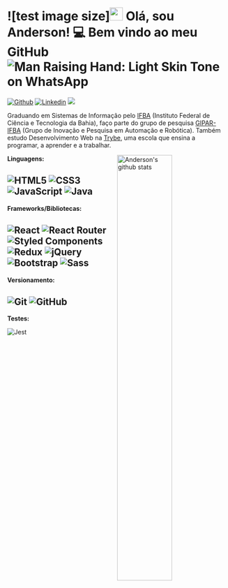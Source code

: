 # ![test image size]<img src="https://raw.githubusercontent.com/MartinHeinz/MartinHeinz/master/wave.gif" width="30px" height="30"> Olá, sou Anderson! 💻 Bem vindo ao meu GitHub![Man Raising Hand: Light Skin Tone on WhatsApp ](https://emojipedia-us.s3.dualstack.us-west-1.amazonaws.com/thumbs/60/whatsapp/273/man-raising-hand-light-skin-tone_1f64b-1f3fb-200d-2642-fe0f.png)
[![Github](https://img.shields.io/badge/-Github-000?style=flat&logo=Github&logoColor=white)](https://github.com/andersonleite1)
[![Linkedin](https://img.shields.io/badge/-LinkedIn-blue?style=flat&logo=Linkedin&logoColor=white)](https://www.linkedin.com/in/andersonleitedev/)
[![](https://img.shields.io/badge/Gmail-andersonleite.dev%40gmail.com-red)](mailto:andersonleite.dev@gmail.com)



Graduando em Sistemas de Informação pelo [IFBA](https://portal.ifba.edu.br/) (Instituto Federal de Ciência e Tecnologia da Bahia),  faço parte do grupo de pesquisa [GIPAR-IFBA](http://dgp.cnpq.br/dgp/espelhogrupo/2614433331383732) (Grupo de Inovação e Pesquisa em Automação e Robótica). Também estudo Desenvolvimento Web na [Trybe](https://www.betrybe.com/formacao-desenvolvimento-web), uma escola que ensina a programar, a aprender e a trabalhar. 


 <a href="https://github.com/andersonleite1">
    <img width="50%" align="right" alt="Anderson's github stats" src="https://github-readme-stats.vercel.app/api?username=andersonleite1&count_private=true&show_icons=true&theme=dark" />
  </a>

**Linguagens:**

![HTML5](https://img.shields.io/badge/-HTML5-E34F26?style=flat&logo=html5&logoColor=white) ![CSS3](https://img.shields.io/badge/-CSS3-1572B6?style=flat&logo=css3) ![JavaScript](https://img.shields.io/badge/-JavaScript-black?style=flat&logo=javascript) ![Java](https://img.shields.io/badge/Java-orange?style=flat&logo=java&logoColor=white)
---

**Frameworks/Bibliotecas:**

![React](https://img.shields.io/badge/-React-black?style=flat&logo=react) ![React Router](https://img.shields.io/badge/React%20Router-CA4245?style=flat&logo=React%20Router&logoColor=black) ![Styled Components](https://img.shields.io/badge/Styled%20Components-DB7093?style=flat&logo=styled%20components&logoColor=black) ![Redux](https://img.shields.io/badge/-Redux-593692?style=flat&logo=redux) ![jQuery](https://img.shields.io/badge/-jQuery-0C63A7?style=flat&logo=jquery) ![Bootstrap](https://img.shields.io/badge/-Bootstrap-5D3D8B?style=flat&logo=bootstrap) ![Sass](https://img.shields.io/badge/-Sass-E5E5E5?style=flat&logo=sass)  
---

**Versionamento:**

![Git](https://img.shields.io/badge/-Git-black?style=flat&logo=git) ![GitHub](https://img.shields.io/badge/-GitHub-181717?style=flat&logo=github)
---

**Testes:**

![Jest](https://img.shields.io/badge/-Jest-944058?style=flat&logo=jest)

